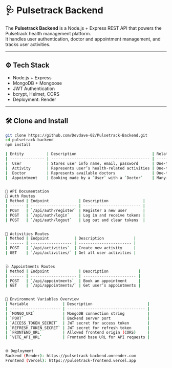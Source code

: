 # 🩺 Pulsetrack Backend

The **Pulsetrack Backend** is a Node.js + Express REST API that powers the Pulsetrack health management platform.  
It handles user authentication, doctor and appointment management, and tracks user activities.

---

## ⚙️ Tech Stack
- Node.js + Express  
- MongoDB + Mongoose  
- JWT Authentication  
- bcrypt, Helmet, CORS  
- Deployment: Render  

---

## 🛠️ Clone and Install

```bash
git clone https://github.com/Devdave-02/Pulsetrack-Backend.git
cd pulsetrack-backend
npm install

| Entity          | Description                                 | Relationships                              |
| --------------- | ------------------------------------------- | ------------------------------------------ |
|  User           | Stores user info name, email, password      | One-to-Many → `Activities`, `Appointments` |
|  Activity       | Represents user’s health-related activities | One-to-Many → `User`                       |
|  Doctor         | Represents available doctors                | One-to-Many → `Appointments`               |
|  Appointment    | Booking made by a `User` with a `Doctor`    | Many-to-One → `User`, `Doctor`             |


🚀 API Documentation
🔑 Auth Routes
| Method | Endpoint             | Description               |
| ------ | -------------------- | ------------------------- |
| POST   | `/api/auth/register` | Register a new user       |
| POST   | `/api/auth/login`    | Log in and receive tokens |
| POST   | `/api/auth/logout`   | Log out and clear tokens  |


🏃 Activities Routes
| Method | Endpoint           | Description             |
| ------ | ------------------ | ----------------------- |
| POST   | `/api/activities`  | Create new activity     |
| GET    | `/api/activities/` | Get all user activities |


🩺 Appointments Routes
| Method | Endpoint             | Description             |
| ------ | -------------------- | ----------------------- |
| POST   | `/api/appointments`  | Book an appointment     |
| GET    | `/api/appointments/` | Get user’s appointments |


🧰 Environment Variables Overview
| Variable               | Description                        |
| ---------------------- | ---------------------------------- |
| `MONGO_URI`            | MongoDB connection string          |
| `PORT`                 | Backend server port                |
| `ACCESS_TOKEN_SECRET`  | JWT secret for access token        |
| `REFRESH_TOKEN_SECRET` | JWT secret for refresh token       |
| `FRONTEND_URL`         | Allowed frontend origin (CORS)     |
| `VITE_API_URL`         | Frontend base URL for API requests |


🌐 Deployment
Backend (Render): https://pulsetrack-backend.onrender.com
Frontend (Vercel): https://pulsetrack-frontend.vercel.app
